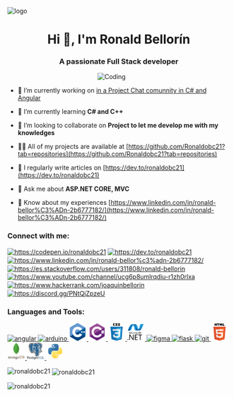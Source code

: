 ![logo](https://github.com/Ronaldobc21/Ronaldobc21/blob/main/Git-Banner-Profile%20(2).png)
<h1 align="center">Hi 👋, I'm Ronald Bellorín</h1>
<h3 align="center">A passionate Full Stack developer</h3>
<img  align="right" width="300" src="https://miro.medium.com/max/1400/1*vJjJ3Mdok6Rvxx85IIRqBQ.gif" alt="Coding">

<p align="left"> <a href="https://twitter.com/" target="blank"><img src="https://img.shields.io/twitter/follow/?logo=twitter&style=for-the-badge" alt="" /></a> </p>

- 🔭 I’m currently working on [in a Project Chat comunnity in C# and Angular](https://github.com/Ronaldobc21/Chat-community)

- 🌱 I’m currently learning **C# and C++**

- 👯 I’m looking to collaborate on **Project to let me develop me with my knowledges**

- 👨‍💻 All of my projects are available at [https://github.com/Ronaldobc21?tab=repositories](https://github.com/Ronaldobc21?tab=repositories)

- 📝 I regularly write articles on [https://dev.to/ronaldobc21](https://dev.to/ronaldobc21)

- 💬 Ask me about **ASP.NET CORE, MVC**

- 📄 Know about my experiences [https://www.linkedin.com/in/ronald-bellor%C3%ADn-2b6777182/](https://www.linkedin.com/in/ronald-bellor%C3%ADn-2b6777182/)

<h3 align="left">Connect with me:</h3>
<p align="left">
<a href="https://codepen.io/https://codepen.io/ronaldobc21" target="blank"><img align="center" src="https://raw.githubusercontent.com/rahuldkjain/github-profile-readme-generator/master/src/images/icons/Social/codepen.svg" alt="https://codepen.io/ronaldobc21" height="30" width="40" /></a>
<a href="https://dev.to/https://dev.to/ronaldobc21" target="blank"><img align="center" src="https://raw.githubusercontent.com/rahuldkjain/github-profile-readme-generator/master/src/images/icons/Social/devto.svg" alt="https://dev.to/ronaldobc21" height="30" width="40" /></a>
<a href="https://linkedin.com/in/https://www.linkedin.com/in/ronald-bellor%c3%adn-2b6777182/" target="blank"><img align="center" src="https://raw.githubusercontent.com/rahuldkjain/github-profile-readme-generator/master/src/images/icons/Social/linked-in-alt.svg" alt="https://www.linkedin.com/in/ronald-bellor%c3%adn-2b6777182/" height="30" width="40" /></a>
<a href="https://stackoverflow.com/users/https://es.stackoverflow.com/users/311808/ronald-bellorin" target="blank"><img align="center" src="https://raw.githubusercontent.com/rahuldkjain/github-profile-readme-generator/master/src/images/icons/Social/stack-overflow.svg" alt="https://es.stackoverflow.com/users/311808/ronald-bellorin" height="30" width="40" /></a>
<a href="https://www.youtube.com/c/https://www.youtube.com/channel/ucg6p8umlrqdiu-r1zh0rlxa" target="blank"><img align="center" src="https://raw.githubusercontent.com/rahuldkjain/github-profile-readme-generator/master/src/images/icons/Social/youtube.svg" alt="https://www.youtube.com/channel/ucg6p8umlrqdiu-r1zh0rlxa" height="30" width="40" /></a>
<a href="https://www.hackerrank.com/https://www.hackerrank.com/joaquinbellorin" target="blank"><img align="center" src="https://raw.githubusercontent.com/rahuldkjain/github-profile-readme-generator/master/src/images/icons/Social/hackerrank.svg" alt="https://www.hackerrank.com/joaquinbellorin" height="30" width="40" /></a>
<a href="https://discord.gg/https://discord.gg/PNtQjZpzeU" target="blank"><img align="center" src="https://raw.githubusercontent.com/rahuldkjain/github-profile-readme-generator/master/src/images/icons/Social/discord.svg" alt="https://discord.gg/PNtQjZpzeU" height="30" width="40" /></a>
</p>

<h3 align="left">Languages and Tools:</h3>
<p align="left"> <a href="https://angular.io" target="_blank" rel="noreferrer"> <img src="https://angular.io/assets/images/logos/angular/angular.svg" alt="angular" width="40" height="40"/> </a> <a href="https://www.arduino.cc/" target="_blank" rel="noreferrer"> <img src="https://cdn.worldvectorlogo.com/logos/arduino-1.svg" alt="arduino" width="40" height="40"/> </a> <a href="https://www.w3schools.com/cpp/" target="_blank" rel="noreferrer"> <img src="https://raw.githubusercontent.com/devicons/devicon/master/icons/cplusplus/cplusplus-original.svg" alt="cplusplus" width="40" height="40"/> </a> <a href="https://www.w3schools.com/cs/" target="_blank" rel="noreferrer"> <img src="https://raw.githubusercontent.com/devicons/devicon/master/icons/csharp/csharp-original.svg" alt="csharp" width="40" height="40"/> </a> <a href="https://www.w3schools.com/css/" target="_blank" rel="noreferrer"> <img src="https://raw.githubusercontent.com/devicons/devicon/master/icons/css3/css3-original-wordmark.svg" alt="css3" width="40" height="40"/> </a> <a href="https://dotnet.microsoft.com/" target="_blank" rel="noreferrer"> <img src="https://raw.githubusercontent.com/devicons/devicon/master/icons/dot-net/dot-net-original-wordmark.svg" alt="dotnet" width="40" height="40"/> </a> <a href="https://www.figma.com/" target="_blank" rel="noreferrer"> <img src="https://www.vectorlogo.zone/logos/figma/figma-icon.svg" alt="figma" width="40" height="40"/> </a> <a href="https://flask.palletsprojects.com/" target="_blank" rel="noreferrer"> <img src="https://www.vectorlogo.zone/logos/pocoo_flask/pocoo_flask-icon.svg" alt="flask" width="40" height="40"/> </a> <a href="https://git-scm.com/" target="_blank" rel="noreferrer"> <img src="https://www.vectorlogo.zone/logos/git-scm/git-scm-icon.svg" alt="git" width="40" height="40"/> </a> <a href="https://www.w3.org/html/" target="_blank" rel="noreferrer"> <img src="https://raw.githubusercontent.com/devicons/devicon/master/icons/html5/html5-original-wordmark.svg" alt="html5" width="40" height="40"/> </a> <a href="https://www.mongodb.com/" target="_blank" rel="noreferrer"> <img src="https://raw.githubusercontent.com/devicons/devicon/master/icons/mongodb/mongodb-original-wordmark.svg" alt="mongodb" width="40" height="40"/> </a> <a href="https://www.postgresql.org" target="_blank" rel="noreferrer"> <img src="https://raw.githubusercontent.com/devicons/devicon/master/icons/postgresql/postgresql-original-wordmark.svg" alt="postgresql" width="40" height="40"/> </a> <a href="https://www.python.org" target="_blank" rel="noreferrer"> <img src="https://raw.githubusercontent.com/devicons/devicon/master/icons/python/python-original.svg" alt="python" width="40" height="40"/> </a> </p>

<p><img align="left" src="https://github-readme-stats.vercel.app/api/top-langs?username=ronaldobc21&show_icons=true&locale=en&layout=compact" alt="ronaldobc21" /></p>

<p>&nbsp;<img align="center" src="https://github-readme-stats.vercel.app/api?username=ronaldobc21&show_icons=true&locale=en" alt="ronaldobc21" /></p>

<p><img align="center" src="https://github-readme-streak-stats.herokuapp.com/?user=ronaldobc21&" alt="ronaldobc21" /></p>

